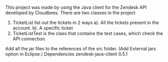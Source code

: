 This project was made by using the Java client for the Zendesk API developed by Cloudbees.
There are two classes in the project
1. TicketList list out the tickets in 2 ways
a). All the tickets present in the account.
b). A specific ticket
2. TicketListTest is the class that contains the test cases, which check the API connection.

Add all the jar files to the references of the src folder. (Add External jars option in Eclipse.)
Dependencies
zendesk-java-client 0.5.1
